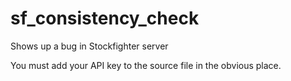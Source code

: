 # sf_consistency_check
Shows up a bug in Stockfighter server

You must add your API key to the source file in the obvious place.
